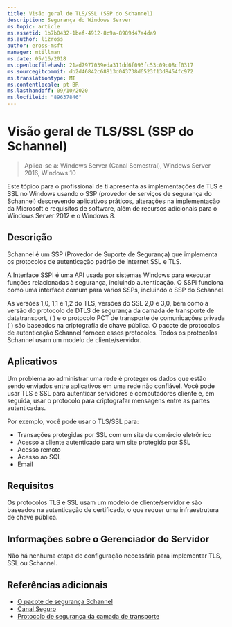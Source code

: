 ```yaml
---
title: Visão geral de TLS/SSL (SSP do Schannel)
description: Segurança do Windows Server
ms.topic: article
ms.assetid: 1b7b0432-1bef-4912-8c9a-8989d47a4da9
ms.author: lizross
author: eross-msft
manager: mtillman
ms.date: 05/16/2018
ms.openlocfilehash: 21ad7977039eda311dd6f093fc53c09c08cf0317
ms.sourcegitcommit: db2d46842c68813d043738d6523f13d8454fc972
ms.translationtype: MT
ms.contentlocale: pt-BR
ms.lasthandoff: 09/10/2020
ms.locfileid: "89637846"
---
```

# <a name="tlsssl-overview-schannel-ssp"></a>Visão geral de TLS/SSL (SSP do Schannel)

>Aplica-se a: Windows Server (Canal Semestral), Windows Server 2016, Windows 10

Este tópico para o profissional de ti apresenta as implementações de TLS e SSL no Windows usando o SSP (provedor de serviços de segurança do Schannel) descrevendo aplicativos práticos, alterações na implementação da Microsoft e requisitos de software, além de recursos adicionais para o Windows Server 2012 e o Windows 8.

## <a name="description"></a><a name="BKMK_OVER"></a>Descrição
Schannel é um SSP (Provedor de Suporte de Segurança) que implementa os protocolos de autenticação padrão de Internet SSL e TLS.

A Interface SSPI é uma API usada por sistemas Windows para executar funções relacionadas à segurança, incluindo autenticação. O SSPI funciona como uma interface comum para vários SSPs, incluindo o SSP do Schannel.

As versões 1,0, 1,1 e 1,2 do TLS, versões do SSL 2,0 e 3,0, bem como a versão do protocolo de DTLS de segurança da camada de transporte de datatransport, \( \) e o protocolo PCT de transporte de comunicações privada \( \) são baseados na criptografia de chave pública. O pacote de protocolos de autenticação Schannel fornece esses protocolos. Todos os protocolos Schannel usam um modelo de cliente/servidor.

## <a name="applications"></a><a name="BKMK_APP"></a>Aplicativos
Um problema ao administrar uma rede é proteger os dados que estão sendo enviados entre aplicativos em uma rede não confiável. Você pode usar TLS e SSL para autenticar servidores e computadores cliente e, em seguida, usar o protocolo para criptografar mensagens entre as partes autenticadas.

Por exemplo, você pode usar o TLS/SSL para:

-   Transações protegidas por SSL com um site de comércio eletrônico
-   Acesso a cliente autenticado para um site protegido por SSL
-   Acesso remoto
-   Acesso ao SQL
-   Email

## <a name="requirements"></a><a name="BKMK_SOFT"></a>Requisitos
Os protocolos TLS e SSL usam um modelo de cliente/servidor e são baseados na autenticação de certificado, o que requer uma infraestrutura de chave pública.

## <a name="server-manager-information"></a><a name="BKMK_INSTALL"></a>Informações sobre o Gerenciador do Servidor
Não há nenhuma etapa de configuração necessária para implementar TLS, SSL ou Schannel.

## <a name="additional-references"></a>Referências adicionais ##

-   [O pacote de segurança Schannel](/windows/desktop/com/schannel)
-   [Canal Seguro](/windows/desktop/SecAuthN/secure-channel)
-   [Protocolo de segurança da camada de transporte](/windows/desktop/SecAuthN/transport-layer-security-protocol)